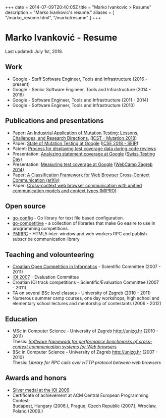+++
date = 2014-07-09T20:40:05Z
title = "Marko Ivankovic > Resume"
description = "Marko Ivankovic's resume."
aliases = [
  "/marko_resume.html",
  "/marko/resume"
]
+++
<div itemscope itemtype="http://schema.org/Person">
  <h1>
    <span itemprop="name">Marko Ivanković</span>
    - Resume
  </h1>
<p>Last updated: July 1st, 2018.</p>
<h2>Work</h2>
<ul>
  <li>
    <span itemprop="worksFor" itemscope itemtype="http://schema.org/Organization">
      <span itemprop="name">Google</span>
    </span>
    -
    <span itemprop="jobTitle">Staff Software Engineer, Tools and Infrastructure</span>
    (2016 - present)
  </li>
  <li>Google - Senior Software Engineer, Tools and Infrastructure (2014 - 2016)</li>
  <li>Google - Software Engineer, Tools and Infrastructure (2011 - 2014)</li>
  <li>Google - Software Engineer, Tools and Infrastructure (2010)</li>
</ul>
<h2>Publications and presentations</h2>
<ul>
  <li>Paper:
    <a href="">An Industrial Application of Mutation Testing: Lessons, Challenges, and Research Directions.</a> (<a href="https://mutation-workshop.github.io/#program">ICST - Mutation 2018</a>)
  </li>
  <li>Paper:
    <a href="https://research.google.com/pubs/pub46584.html">State of Mutation Testing at Google</a> (<a href="https://www.icse2018.org/event/icse-2018-software-engineering-in-practice-state-of-mutation-testing-at-google">ICSE 2018 - SEIP</a>)
  </li>
  <li>Patent: <a href="http://patft.uspto.gov/netacgi/nph-Parser?Sect1=PTO1&Sect2=HITOFF&d=PALL&p=1&u=%2Fnetahtml%2FPTO%2Fsrchnum.htm&r=1&f=G&l=50&s1=9,405,662.PN.&OS=PN/9,405,662&RS=PN/9,405,662">Process for displaying test coverage data during code reviews</a></li>
  <li>Presentation:
    <a href="http://swisstestingday.ch/analyzing-statement-coverage-at-google/">
    Analyzing statement coverage at Google</a> (<a href="http://swisstestingday.ch/">Swiss Testing Day</a>)
  </li>
  <li>Presentation:
    <a href="http://2014.webcampzg.org/speakers/marko-ivankovic-measuring-test-coverage-at-google/">
    Measuring test coverage at Google</a> (<a href="http://2014.webcampzg.org/">WebCamp Zagreb 2014</a>)
  </li>
  <li>Paper:
    <a href="http://arxiv.org/abs/1108.4770">
    A Classification Framework for Web Browser Cross-Context Communication (arXiv)</a>
  </li>
  <li>Paper:
    <a href="http://bib.irb.hr/datoteka/510394.pmrpc_07.pdf">
    Cross-context web browser communication with unified communication models and context types (MIPRO)</a>
  </li>
</ul>
<h2>Open source</h2>
<ul>
  <li><a href="https://github.com/ivankovic/go-config">go-config</a>
  - Go library for text file based configuration.
  <li><a href="https://github.com/ivankovic/go-competitive">go-competitive</a>
  - a collection of libraries that make Go easire to use in programming competitions.
  <li><a href="https://github.com/izuzak/pmrpc">PMRPC</a>
  - HTML5 inter-window and web workers RPC and publish-subscribe communication library</li>
</ul>
<h2>Teaching and volounteering</h2>
<ul>
  <li><a href="http://hsin.hr/coci/">Croatian Open Competition in Informatics</a>
   - Scientific Committee (2007 - 2011)</li>
  <li><a href="http://ioi2007.hsin.hr/index.php?page=organizers">IOI 2007</a>
   - Evaluation Committee</li>
  <li>Croatian IOI track competitions - Scientific/Evaluation Committee (2007 - 2011)</li>
  <li>TA on several BSc level classes - University of Zagreb (2010 - 2011)</li>
  <li>Numerous summer camp courses, one day workshops, high school and elementary school lectures and mentorship of contestants (2006 - 2012)</li>
</ul>
<h2>Education</h2>
<ul>
  <li>MSc in Computer Science -
  <span itemprop="alumniOf" itemscope itemtype="http://schema.org/Organization">
    <span itemprop="name">University of Zagreb</span>
    <a href="http://unizg.hr" itemprop="sameAs">http://unizg.hr</a>
  </span>
  (2010 - 2011)<br/>
  Thesis: <i><a href="/doc/MarkoIvankovicDiplomskiRad.pdf">
    Software framework for performance benchmarks of cross-context communication systems for Web browsers</a></i></li>
  <li>BSc in Computer Science -
  <span itemprop="alumniOf" itemscope itemtype="http://schema.org/Organization">
    <span itemprop="name">University of Zagreb</span>
    <a href="http://unizg.hr" itemprop="sameAs">http://unizg.hr</a>
  </span>
  (2007 - 2010)<br/>
  Thesis: <i>Library for RPC calls over HTTP protocol between web browsers</i></li>
</ul>
<h2>Awards and honors</h2>
<ul>
  <li>
  <a href="http://ioinformatics.org/locations/ioi06/results.shtml"><span itemprop="award">Silver medal at the IOI 2006</span></a>
  </li>
  <li>
    <span itemprop="award">
      Certificate of achievement at ACM Central European Programming Contest:<br/>
      Budapest, Hungary (2006.), Prague, Czech Republic (2007.), Wroclaw, Poland (2009.)
    </span>
  </li>
</ul>

